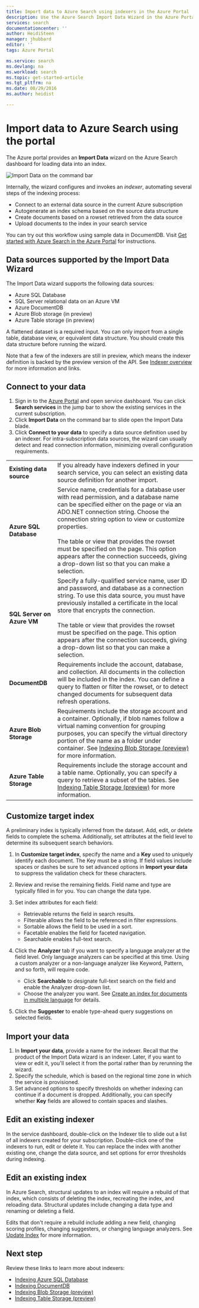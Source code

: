 ```yaml
---
title: Import data to Azure Search using indexers in the Azure Portal | Microsoft Docs
description: Use the Azure Search Import Data Wizard in the Azure Portal to crawl data from Azure Blob storage, table stroage, SQL Database, and SQL Server on Azure VMs.
services: search
documentationcenter: ''
author: HeidiSteen
manager: jhubbard
editor: ''
tags: Azure Portal

ms.service: search
ms.devlang: na
ms.workload: search
ms.topic: get-started-article
ms.tgt_pltfrm: na
ms.date: 08/29/2016
ms.author: heidist

---
```

# Import data to Azure Search using the portal
The Azure portal provides an **Import Data** wizard on the Azure Search dashboard for loading data into an index. 

  ![Import Data on the command bar][1]

Internally, the wizard configures and invokes an *indexer*, automating several steps of the indexing process: 

* Connect to an external data source in the current Azure subscription
* Autogenerate an index schema based on the source data structure
* Create documents based on a rowset retrieved from the data source
* Upload documents to the index in your search service

You can try out this workflow using sample data in DocumentDB. Visit [Get started with Azure Search in the Azure Portal](search-get-started-portal.md) for instructions.

## Data sources supported by the Import Data Wizard
The Import Data wizard supports the following data sources: 

* Azure SQL Database
* SQL Server relational data on an Azure VM
* Azure DocumentDB
* Azure Blob storage (in preview)
* Azure Table storage (in preview)

A flattened dataset is a required input. You can only import from a single table, database view, or equivalent data structure. You should create this data structure before running the wizard.

Note that a few of the indexers are still in preview, which means the indexer definition is backed by the preview version of the API. See [Indexer overview](search-indexer-overview.md) for more information and links.

## Connect to your data
1. Sign in to the [Azure Portal](https://portal.azure.com) and open service dashboard. You can click **Search services** in the jump bar to show the existing services in the current subscription. 
2. Click **Import Data** on the command bar to slide open the Import Data blade.  
3. Click **Connect to your data** to specify a data source definition used by an indexer. For intra-subscription data sources, the wizard can usually detect and read connection information, minimizing overall configuration requirements.

|  |  |
| --- | --- |
| **Existing data source** |If you already have indexers defined in your search service, you can select an existing data source definition for another import. |
| **Azure SQL Database** |Service name, credentials for a database user with read permission, and a database name can be specified either on the page or via an ADO.NET connection string. Choose the connection string option to view or customize properties. <br/><br/>The table or view that provides the rowset must be specified on the page. This option appears after the connection succeeds, giving a drop-down list so that you can make a selection. |
| **SQL Server on Azure VM** |Specify a fully-qualified service name, user ID and password, and database as a connection string. To use this data source, you must have previously installed a certificate in the local store that encrypts the connection. <br/><br/>The table or view that provides the rowset must be specified on the page. This option appears after the connection succeeds, giving a drop-down list so that you can make a selection. |
| **DocumentDB** |Requirements include the account, database, and collection. All documents in the collection will be included in the index. You can define a query to flatten or filter the rowset, or to detect changed documents for subsequent data refresh operations. |
| **Azure Blob Storage** |Requirements include the storage account and a container. Optionally, if blob names follow a virtual naming convention for grouping purposes, you can specify the virtual directory portion of the name as a folder under container. See [Indexing Blob Storage (preview)](search-howto-indexing-azure-blob-storage.md) for more information. |
| **Azure Table Storage** |Requirements include the storage account and a table name. Optionally, you can specify a query to retrieve a subset of the tables. See [Indexing Table Storage (preview)](search-howto-indexing-azure-tables.md) for more information. |

## Customize target index
A preliminary index is typically inferred from the dataset. Add, edit, or delete fields to complete the schema. Additionally, set attributes at the field level to determine its subsequent search behaviors.

1. In **Customize target index**, specify the name and a **Key** used to uniquely identify each document. The Key must be a string. If field values include spaces or dashes be sure to set advanced options in **Import your data** to suppress the validation check for these characters.
2. Review and revise the remaining fields. Field name and type are typically filled in for you. You can change the data type.
3. Set index attributes for each field:
   
   * Retrievable returns the field in search results.
   * Filterable allows the field to be referenced in filter expressions.
   * Sortable allows the field to be used in a sort.
   * Facetable enables the field for faceted navigation.
   * Searchable enables full-text search.
4. Click the **Analyzer** tab if you want to specify a language analyzer at the field level. Only language analyzers can be specified at this time. Using a custom analyzer or a non-language analyzer like Keyword, Pattern, and so forth, will require code.
   
   * Click **Searchable** to designate full-text search on the field and enable the Analyzer drop-down list.
   * Choose the analyzer you want. See [Create an index for documents in multiple language](search-language-support.md) for details.
5. Click the **Suggester** to enable type-ahead query suggestions on selected fields.

## Import your data
1. In **Import your data**, provide a name for the indexer. Recall that the product of the Import Data wizard is an indexer. Later, if you want to view or edit it, you'll select it from the portal rather than by rerunning the wizard. 
2. Specify the schedule, which is based on the regional time zone in which the service is provisioned.
3. Set advanced options to specify thresholds on whether indexing can continue if a document is dropped. Additionally, you can specify whether **Key** fields are allowed to contain spaces and slashes.  

## Edit an existing indexer
In the service dashboard, double-click on the Indexer tile to slide out a list of all indexers created for your subscription. Double-click one of the indexers to run, edit or delete it. You can replace the index with another existing one, change the data source, and set options for error thresholds during indexing.

## Edit an existing index
In Azure Search, structural updates to an index will require a rebuild of that index, which consists of deleting the index, recreating the index, and reloading data. Structural updates include changing a data type and renaming or deleting a field.

Edits that don't require a rebuild include adding a new field, changing scoring profiles, changing suggesters, or changing language analyzers. See [Update Index](https://msdn.microsoft.com/library/azure/dn800964.aspx) for more information.

## Next step
Review these links to learn more about indexers:

* [Indexing Azure SQL Database](search-howto-connecting-azure-sql-database-to-azure-search-using-indexers.md)
* [Indexing DocumentDB](../documentdb/documentdb-search-indexer.md)
* [Indexing Blob Storage (preview)](search-howto-indexing-azure-blob-storage.md)
* [Indexing Table Storage (preview)](search-howto-indexing-azure-tables.md)

<!--Image references-->
[1]: ./media/search-import-data-portal/search-import-data-command.png

